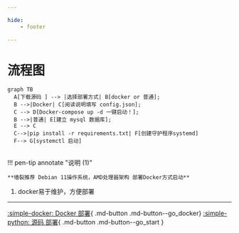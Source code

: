 ```yaml
---

hide:
    - footer

---
```


# 流程图

``` mermaid
graph TB
  A[下载源码 ] --> |选择部署方式| B[docker or 普通];
  B -->|Docker| C[阅读说明填写 config.json];
  C --> D[Docker-compose up -d 一键启动！];
  B -->|普通| E[建立 mysql 数据库];
  E --> C
  C-->|pip install -r requirements.txt| F[创建守护程序systemd]
  F--> G[systemctl 启动]
```
<br>
!!! pen-tip annotate "说明 (1)"

    **墙裂推荐 Debian 11操作系统，AMD处理器架构 部署Docker方式启动**
1.  docker易于维护，方便部署

<hr>

[:simple-docker: Docker 部署](./start_docker.md){ .md-button .md-button--go_docker}
[:simple-python: 源码 部署](./start_systemd.md){ .md-button .md-button--go_start }